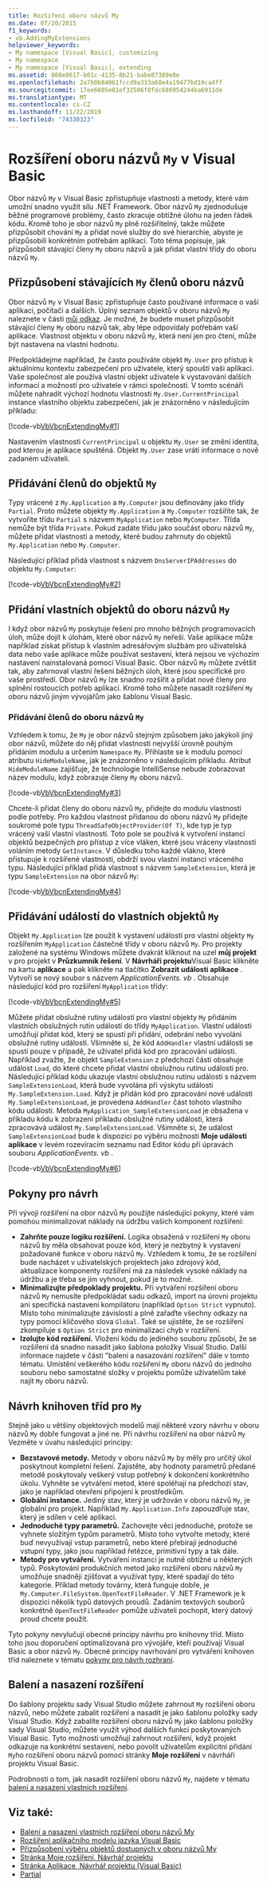 ```yaml
---
title: Rozšíření oboru názvů My
ms.date: 07/20/2015
f1_keywords:
- vb.AddingMyExtensions
helpviewer_keywords:
- My namespace [Visual Basic], customizing
- My namespace
- My namespace [Visual Basic], extending
ms.assetid: 808e8617-b01c-4135-8b21-babe87389e8e
ms.openlocfilehash: 2a7b0b84061fccd9a333a68e4a19477bd19ca4ff
ms.sourcegitcommit: 17ee6605e01ef32506f8fdc686954244ba6911de
ms.translationtype: MT
ms.contentlocale: cs-CZ
ms.lasthandoff: 11/22/2019
ms.locfileid: "74330323"
---
```

# <a name="extending-the-my-namespace-in-visual-basic"></a>Rozšíření oboru názvů `My` v Visual Basic

Obor názvů `My` v Visual Basic zpřístupňuje vlastnosti a metody, které vám umožní snadno využít sílu .NET Framework. Obor názvů `My` zjednodušuje běžné programové problémy, často zkracuje obtížné úlohu na jeden řádek kódu. Kromě toho je obor názvů `My` plně rozšiřitelný, takže můžete přizpůsobit chování `My` a přidat nové služby do své hierarchie, abyste je přizpůsobili konkrétním potřebám aplikací. Toto téma popisuje, jak přizpůsobit stávající členy `My` oboru názvů a jak přidat vlastní třídy do oboru názvů `My`.

## <a name="customizing-existing-my-namespace-members"></a>Přizpůsobení stávajících `My` členů oboru názvů

Obor názvů `My` v Visual Basic zpřístupňuje často používané informace o vaší aplikaci, počítači a dalších. Úplný seznam objektů v oboru názvů `My` naleznete v části [můj odkaz](../../language-reference/keywords/my-reference.md). Je možné, že budete muset přizpůsobit stávající členy `My` oboru názvů tak, aby lépe odpovídaly potřebám vaší aplikace. Vlastnost objektu v oboru názvů `My`, která není jen pro čtení, může být nastavena na vlastní hodnotu.

Předpokládejme například, že často používáte objekt `My.User` pro přístup k aktuálnímu kontextu zabezpečení pro uživatele, který spouští vaši aplikaci. Vaše společnost ale používá vlastní objekt uživatele k vystavování dalších informací a možností pro uživatele v rámci společnosti. V tomto scénáři můžete nahradit výchozí hodnotu vlastnosti `My.User.CurrentPrincipal` instance vlastního objektu zabezpečení, jak je znázorněno v následujícím příkladu:

[!code-vb[VbVbcnExtendingMy#1](~/samples/snippets/visualbasic/VS_Snippets_VBCSharp/VbVbcnExtendingMy/VB/Class1.vb#1)]

Nastavením vlastnosti `CurrentPrincipal` u objektu `My.User` se změní identita, pod kterou je aplikace spuštěná. Objekt `My.User` zase vrátí informace o nově zadaném uživateli.
  
## <a name="adding-members-to-my-objects"></a>Přidávání členů do objektů `My`

Typy vrácené z `My.Application` a `My.Computer` jsou definovány jako třídy `Partial`. Proto můžete objekty `My.Application` a `My.Computer` rozšíříte tak, že vytvoříte třídu `Partial` s názvem `MyApplication` nebo `MyComputer`. Třída nemůže být třída `Private`. Pokud zadáte třídu jako součást oboru názvů `My`, můžete přidat vlastnosti a metody, které budou zahrnuty do objektů `My.Application` nebo `My.Computer`.

Následující příklad přidá vlastnost s názvem `DnsServerIPAddresses` do objektu `My.Computer`:

[!code-vb[VbVbcnExtendingMy#2](~/samples/snippets/visualbasic/VS_Snippets_VBCSharp/VbVbcnExtendingMy/VB/Class2.vb#2)]

## <a name="adding-custom-objects-to-the-my-namespace"></a>Přidání vlastních objektů do oboru názvů `My`

I když obor názvů `My` poskytuje řešení pro mnoho běžných programovacích úloh, může dojít k úlohám, které obor názvů `My` neřeší. Vaše aplikace může například získat přístup k vlastním adresářovým službám pro uživatelská data nebo vaše aplikace může používat sestavení, která nejsou ve výchozím nastavení nainstalovaná pomocí Visual Basic. Obor názvů `My` můžete zvětšit tak, aby zahrnoval vlastní řešení běžných úloh, které jsou specifické pro vaše prostředí. Obor názvů `My` lze snadno rozšířit a přidat nové členy pro splnění rostoucích potřeb aplikací. Kromě toho můžete nasadit rozšíření `My` oboru názvů jiným vývojářům jako šablonu Visual Basic.
  
### <a name="adding-members-to-the-my-namespace"></a>Přidávání členů do oboru názvů `My`

Vzhledem k tomu, že `My` je obor názvů stejným způsobem jako jakýkoli jiný obor názvů, můžete do něj přidat vlastnosti nejvyšší úrovně pouhým přidáním modulu a určením `Namespace` `My`. Přihlaste se k modulu pomocí atributu `HideModuleName`, jak je znázorněno v následujícím příkladu. Atribut `HideModuleName` zajišťuje, že technologie IntelliSense nebude zobrazovat název modulu, když zobrazuje členy `My` oboru názvů.

[!code-vb[VbVbcnExtendingMy#3](~/samples/snippets/visualbasic/VS_Snippets_VBCSharp/VbVbcnExtendingMy/VB/Class1.vb#3)]

Chcete-li přidat členy do oboru názvů `My`, přidejte do modulu vlastnosti podle potřeby. Pro každou vlastnost přidanou do oboru názvů `My` přidejte soukromé pole typu `ThreadSafeObjectProvider(Of T)`, kde typ je typ vrácený vaší vlastní vlastností. Toto pole se používá k vytvoření instancí objektů bezpečných pro přístup z více vláken, které jsou vráceny vlastností voláním metody `GetInstance`. V důsledku toho každé vlákno, které přistupuje k rozšířené vlastnosti, obdrží svou vlastní instanci vráceného typu. Následující příklad přidá vlastnost s názvem `SampleExtension`, která je typu `SampleExtension` na obor názvů `My`:

[!code-vb[VbVbcnExtendingMy#4](~/samples/snippets/visualbasic/VS_Snippets_VBCSharp/VbVbcnExtendingMy/VB/Class1.vb#4)]

## <a name="adding-events-to-custom-my-objects"></a>Přidávání událostí do vlastních objektů `My`

Objekt `My.Application` lze použít k vystavení událostí pro vlastní objekty `My` rozšířením `MyApplication` částečné třídy v oboru názvů `My`. Pro projekty založené na systému Windows můžete dvakrát kliknout na uzel **můj projekt** v pro projekt v **Průzkumník řešení**. V **Návrháři projektu**Visual Basic klikněte na kartu **aplikace** a pak klikněte na tlačítko **Zobrazit události aplikace** . Vytvoří se nový soubor s názvem *ApplicationEvents. vb* . Obsahuje následující kód pro rozšíření `MyApplication` třídy:

[!code-vb[VbVbcnExtendingMy#5](~/samples/snippets/visualbasic/VS_Snippets_VBCSharp/VbVbcnExtendingMy/VB/Class1.vb#5)]

Můžete přidat obslužné rutiny událostí pro vlastní objekty `My` přidáním vlastních obslužných rutin událostí do třídy `MyApplication`. Vlastní události umožňují přidat kód, který se spustí při přidání, odebrání nebo vyvolání obslužné rutiny události. Všimněte si, že kód `AddHandler` vlastní události se spustí pouze v případě, že uživatel přidá kód pro zpracování události. Například zvažte, že objekt `SampleExtension` z předchozí části obsahuje událost `Load`, do které chcete přidat vlastní obslužnou rutinu události pro. Následující příklad kódu ukazuje vlastní obslužnou rutinu události s názvem `SampleExtensionLoad`, která bude vyvolána při výskytu události `My.SampleExtension.Load`. Když je přidán kód pro zpracování nové události `My.SampleExtensionLoad`, je provedena `AddHandler` část tohoto vlastního kódu události. Metoda `MyApplication_SampleExtensionLoad` je obsažena v příkladu kódu k zobrazení příkladu obslužné rutiny události, která zpracovává událost `My.SampleExtensionLoad`. Všimněte si, že událost `SampleExtensionLoad` bude k dispozici po výběru možnosti **Moje události aplikace** v levém rozevíracím seznamu nad Editor kódu při úpravách souboru *ApplicationEvents. vb* .

[!code-vb[VbVbcnExtendingMy#6](~/samples/snippets/visualbasic/VS_Snippets_VBCSharp/VbVbcnExtendingMy/VB/Class1.vb#6)]

## <a name="design-guidelines"></a>Pokyny pro návrh

Při vývoji rozšíření na obor názvů `My` použijte následující pokyny, které vám pomohou minimalizovat náklady na údržbu vašich komponent rozšíření:

- **Zahrňte pouze logiku rozšíření.** Logika obsažená v rozšíření `My` oboru názvů by měla obsahovat pouze kód, který je nezbytný k vystavení požadované funkce v oboru názvů `My`. Vzhledem k tomu, že se rozšíření bude nacházet v uživatelských projektech jako zdrojový kód, aktualizace komponenty rozšíření má za následek vysoké náklady na údržbu a je třeba se jim vyhnout, pokud je to možné.
- **Minimalizujte předpoklady projektu.** Při vytváření rozšíření oboru názvů `My` nemusíte předpokládat sadu odkazů, import na úrovni projektu ani specifická nastavení kompilátoru (například `Option Strict` vypnuto). Místo toho minimalizujte závislosti a plně zařaďte všechny odkazy na typy pomocí klíčového slova `Global`. Také se ujistěte, že se rozšíření zkompiluje s `Option Strict` pro minimalizaci chyb v rozšíření.
- **Izolujte kód rozšíření.** Vložení kódu do jediného souboru způsobí, že se rozšíření dá snadno nasadit jako šablona položky Visual Studio. Další informace najdete v části "balení a nasazování rozšíření" dále v tomto tématu. Umístění veškerého kódu rozšíření `My` oboru názvů do jednoho souboru nebo samostatné složky v projektu pomůže uživatelům také najít `My` oboru názvů.

## <a name="designing-class-libraries-for-my"></a>Návrh knihoven tříd pro `My`

Stejně jako u většiny objektových modelů mají některé vzory návrhu v oboru názvů `My` dobře fungovat a jiné ne. Při návrhu rozšíření na obor názvů `My` Vezměte v úvahu následující principy:

- **Bezstavové metody.** Metody v oboru názvů `My` by měly pro určitý úkol poskytnout kompletní řešení. Zajistěte, aby hodnoty parametrů předané metodě poskytovaly veškerý vstup potřebný k dokončení konkrétního úkolu. Vyhněte se vytváření metod, které spoléhají na předchozí stav, jako je například otevření připojení k prostředkům.
- **Globální instance.** Jediný stav, který je udržován v oboru názvů `My`, je globální pro projekt. Například `My.Application.Info` zapouzdřuje stav, který je sdílen v celé aplikaci.
- **Jednoduché typy parametrů.** Zachovejte věci jednoduché, protože se vyhnete složitým typům parametrů. Místo toho vytvořte metody, které buď nevyužívají vstup parametrů, nebo které přebírají jednoduché vstupní typy, jako jsou například řetězce, primitivní typy a tak dále.
- **Metody pro vytváření.** Vytváření instancí je nutně obtížné u některých typů. Poskytování produkčních metod jako rozšíření oboru názvů `My` umožňuje snadněji zjišťovat a využívat typy, které spadají do této kategorie. Příklad metody továrny, která funguje dobře, je `My.Computer.FileSystem.OpenTextFileReader`. V .NET Framework je k dispozici několik typů datových proudů. Zadáním textových souborů konkrétně `OpenTextFileReader` pomůže uživateli pochopit, který datový proud chcete použít.

Tyto pokyny nevylučují obecné principy návrhu pro knihovny tříd. Místo toho jsou doporučení optimalizovaná pro vývojáře, kteří používají Visual Basic a obor názvů `My`. Obecné principy navrhování pro vytváření knihoven tříd naleznete v tématu [pokyny pro návrh rozhraní](../../../standard/design-guidelines/index.md).

## <a name="packaging-and-deploying-extensions"></a>Balení a nasazení rozšíření

Do šablony projektu sady Visual Studio můžete zahrnout `My` rozšíření oboru názvů, nebo můžete zabalit rozšíření a nasadit je jako šablonu položky sady Visual Studio. Když zabalíte rozšíření oboru názvů `My` jako šablonu položky sady Visual Studio, můžete využít výhod dalších funkcí poskytovaných Visual Basic. Tyto možnosti umožňují zahrnout rozšíření, když projekt odkazuje na konkrétní sestavení, nebo povolit uživatelům explicitní přidání `My`ho rozšíření oboru názvů pomocí stránky **Moje rozšíření** v návrháři projektu Visual Basic.

Podrobnosti o tom, jak nasadit rozšíření oboru názvů `My`, najdete v tématu [balení a nasazení vlastních rozšíření](packaging-and-deploying-custom-my-extensions.md).

## <a name="see-also"></a>Viz také:

- [Balení a nasazení vlastních rozšíření oboru názvů My](packaging-and-deploying-custom-my-extensions.md)
- [Rozšíření aplikačního modelu jazyka Visual Basic](extending-the-visual-basic-application-model.md)
- [Přizpůsobení výběru objektů dostupných v oboru názvů My](customizing-which-objects-are-available-in-my.md)
- [Stránka Moje rozšíření, Návrhář projektu](/visualstudio/ide/reference/my-extensions-page-project-designer-visual-basic)
- [Stránka Aplikace, Návrhář projektu (Visual Basic)](/visualstudio/ide/reference/application-page-project-designer-visual-basic)
- [Partial](../../language-reference/modifiers/partial.md)
